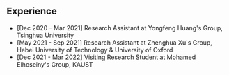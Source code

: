 ## Experience

<ul style="margin:0 0 5px;">
  <li>[Dec 2020 - Mar 2021] Research Assistant at Yongfeng Huang's Group, Tsinghua University</li>
  <li>[May 2021 - Sep 2021] Research Assistant at Zhenghua Xu's Group, Hebei University of Technology & University of Oxford</li>
  <li>[Dec 2021 - Mar 2022] Visiting Research Student at Mohamed Elhoseiny's Group, KAUST</li>
</ul>